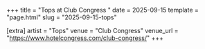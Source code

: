 +++
title = "Tops at Club Congress "
date = 2025-09-15
template = "page.html"
slug = "2025-09-15-tops"

[extra]
artist = "Tops"
venue = "Club Congress"
venue_url = "https://www.hotelcongress.com/club-congress/"
+++
